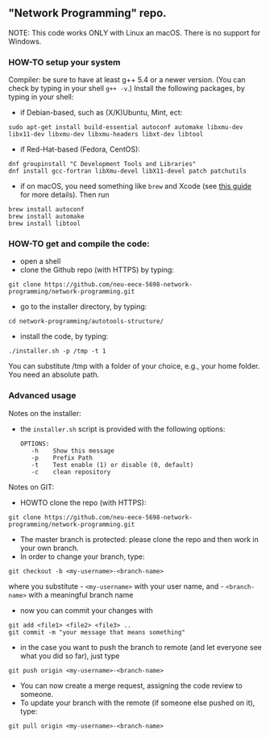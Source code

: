 ## "Network Programming" repo.

NOTE: This code works ONLY with Linux an macOS. There is no support for Windows.

### HOW-TO setup your system
Compiler: be sure to have at least g++ 5.4 or a newer version. 
(You can check by typing in your shell `g++ -v`.)
Install the following packages, by typing in your shell:
* if Debian-based, such as (X/K)Ubuntu, Mint, ect:
```
sudo apt-get install build-essential autoconf automake libxmu-dev libx11-dev libxmu-dev libxmu-headers libxt-dev libtool
```
* if Red-Hat-based (Fedora, CentOS):
```
dnf groupinstall "C Development Tools and Libraries"
dnf install gcc-fortran libXmu-devel libX11-devel patch patchutils
``` 
* if on macOS, you need something like `brew` and Xcode (see [this guide](https://paolozaino.wordpress.com/2015/05/05/how-to-install-and-use-autotools-on-mac-os-x/) for more details). Then run
```
brew install autoconf
brew install automake
brew install libtool
```

### HOW-TO get and compile the code:
* open a shell
* clone the Github repo (with HTTPS) by typing:
```
git clone https://github.com/neu-eece-5698-network-programming/network-programming.git
```
* go to the installer directory, by typing:
```
cd network-programming/autotools-structure/
```
* install the code, by typing:
```
./installer.sh -p /tmp -t 1
```
You can substitute /tmp with a folder of your choice, e.g., your home folder. You need an absolute path.


### Advanced usage

Notes on the installer:
* the `installer.sh` script is provided with the following options:
	```
	OPTIONS:
	   -h    Show this message
	   -p    Prefix Path
	   -t    Test enable (1) or disable (0, default)
	   -c    clean repository
	```

Notes on GIT:

* HOWTO clone the repo (with HTTPS):
```
git clone https://github.com/neu-eece-5698-network-programming/network-programming.git
```
* The master branch is protected: please clone the repo and then work in your own branch.
* In order to change your branch, type:
```
git checkout -b <my-username>-<branch-name>
```
where you substitute
	- `<my-username>` with your user name, and 
	- `<branch-name>` with a meaningful branch name
* now you can commit your changes with
```
git add <file1> <file2> <file3> ..
git commit -m "your message that means something"
```
* in the case you want to push the branch to remote (and let everyone see what you 
did so far), just type 
```
git push origin <my-username>-<branch-name>
```
* You can now create a merge request, assigning the code review to someone.
* To update your branch with the remote (if someone else pushed on it), type:
```
git pull origin <my-username>-<branch-name>
```

